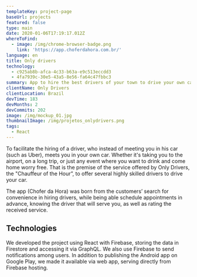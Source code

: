 ```yaml
---
templateKey: project-page
baseUrl: projects
featured: false
type: main
date: 2020-01-06T17:19:17.012Z
whereToFind:
  - image: /img/chrome-browser-badge.png
    link: 'https://app.choferdahora.com.br/'
language: en
title: Only drivers
technology:
  - c925ab8b-afca-4c33-b63a-e9c513eccdd3
  - 4fa7939c-30e5-43a5-8e56-fa64c47fbbc3
summary: App to hire the best drivers of your town to drive your own car for you.
clientName: Only Drivers
clientLocation: Brazil
devTime: 183
devMonths: 2
devCommits: 202
image: /img/mockup_01.jpg
thumbnailImage: /img/projetos_onlydrivers.png
tags:
  - React
---
```

To facilitate the hiring of a driver, who instead of meeting you in his car (such as Uber), meets you in your own car. Whether it's taking you to the airport, on a long trip, or just any event where you want to drink and come home worry free.
That is the premise of the service offered by Only Drivers, the "Chauffeur of the Hour”, to offer several highly skilled drivers to drive your car.


The app (Chofer da Hora) was born from the customers’ search for convenience in hiring drivers, while being able schedule appointments in advance, knowing the driver that will serve you, as well as rating the received service.

## Technologies

We developed the project using React with Firebase, storing the data in Firestore and accessing it via GraphQL. We also use Firebase to send notifications among users.
In addition to publishing the Android app on Google Play, we made it available via web app, serving directly from Firebase hosting.
